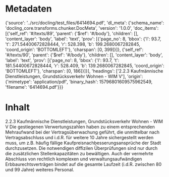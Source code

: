 # Metadaten
{'source': '../src/docling/test_files/6414694.pdf', 'dl_meta': {'schema_name': 'docling_core.transforms.chunker.DocMeta', 'version': '1.0.0', 'doc_items': [{'self_ref': '#/texts/89', 'parent': {'$ref': '#/body'}, 'children': [], 'content_layer': 'body', 'label': 'text', 'prov': [{'page_no': 8, 'bbox': {'l': 93.7, 't': 271.54400672828444, 'r': 528.398, 'b': 199.2680067282845, 'coord_origin': 'BOTTOMLEFT'}, 'charspan': [0, 399]}]}, {'self_ref': '#/texts/90', 'parent': {'$ref': '#/body'}, 'children': [], 'content_layer': 'body', 'label': 'text', 'prov': [{'page_no': 8, 'bbox': {'l': 93.7, 't': 181.54400672828444, 'r': 528.409, 'b': 139.2680067282845, 'coord_origin': 'BOTTOMLEFT'}, 'charspan': [0, 186]}]}], 'headings': ['2.2.3 Kaufmännische Dienstleistungen, Grundstücksverkehr Wohnen - WIM V'], 'origin': {'mimetype': 'application/pdf', 'binary_hash': 15796801609575962549, 'filename': '6414694.pdf'}}}

# Inhalt
2.2.3 Kaufmännische Dienstleistungen, Grundstücksverkehr Wohnen - WIM V
Die gestiegenen Verwertungszahlen haben zu einem entsprechenden Mehraufwand bei der Vertragsüberwachung geführt, die unmittelbar nach Vertragsabschluss und i.d.R. für weitere 10 Jahre sichergestellt werden muss, um z.B. häufig fällige Kaufpreisnachbesserungsansprüche der Stadt durchzusetzen. Die notwendigen diffizilen Überprüfungen sind nur durch die zusätzlichen Stellenkapazitäten zu bewältigen.
Auch der vermehrte Abschluss von rechtlich komplexen und verwaltungsaufwändigen Erbbaurechtsverträgen bindet auf die gesamte Laufzeit (i.d.R. zwischen 80 und 99 Jahre) weiteres Personal.